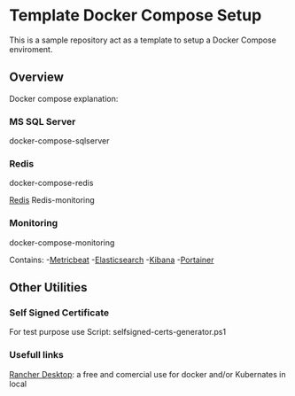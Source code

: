 # Template Docker Compose Setup

This is a sample repository act as a template to setup a Docker Compose enviroment.

## Overview

Docker compose explanation:

### MS SQL Server

docker-compose-sqlserver


### Redis

docker-compose-redis

[Redis](https://redis.io/docs/install/)
Redis-monitoring



### Monitoring

docker-compose-monitoring

Contains:
-[Metricbeat](https://www.elastic.co/beats/metricbeat)
-[Elasticsearch](https://www.elastic.co/)
-[Kibana](https://www.elastic.co/kibana)
-[Portainer](https://www.portainer.io/)



## Other Utilities

### Self Signed Certificate
For test purpose use Script: selfsigned-certs-generator.ps1

### Usefull links

[Rancher Desktop](https://rancherdesktop.io/): a free and comercial use for docker and/or Kubernates in local


